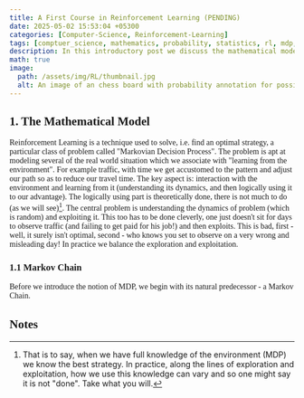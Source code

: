 ```yaml
---
title: A First Course in Reinforcement Learning (PENDING)
date: 2025-05-02 15:53:04 +05300
categories: [Computer-Science, Reinforcement-Learning]
tags: [comptuer_science, mathematics, probability, statistics, rl, mdp, dp, theory_course]     # TAG names should always be lowercase
description: In this introductory post we discuss the mathematical model of an MDP and some elementary ways to solve it in both offline and online setting.
math: true
image:
  path: /assets/img/RL/thumbnail.jpg
  alt: An image of an chess board with probability annotation for possible moves, given by an RL agent.
---
```


<div class="custom" markdown="1" style="font-family: Verdana">

## 1. The Mathematical Model

Reinforcement Learning is a technique used to solve, i.e. find an optimal strategy, a particular class of problem called "Markovian Decision Process". The problem is apt at modeling several of the real world situation which we associate with "learning from the environment". For example traffic, with time we get accustomed to the pattern and adjust our path so as to reduce our travel time. The key aspect is: interaction with the environment and learning from it (understanding its dynamics, and then logically using it to our advantage). The logically using part is theoretically done, there is not much to do (as we will see)[^1]. The central problem is understanding the dynamics of problem (which is random) and exploiting it. This too has to be done cleverly, one just doesn't sit for days to observe traffic (and failing to get paid for his job!) and then exploits. This is bad, first - well, it surely isn't optimal, second - who knows you set to observe on a very wrong and misleading day! In practice we balance the exploration and exploitation.

### 1.1 Markov Chain

Before we introduce the notion of MDP, we begin with its natural predecessor - a Markov Chain. 

## Notes

[^1]: That is to say, when we have full knowledge of the environment (MDP) we know the best strategy. In practice, along the lines of exploration and exploitation, how we use this knowledge can vary and so one might say it is not "done". Take what you will.

</div>
